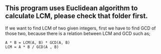 ## This program uses Euclidean algorithm to calculate LCM, please check that folder first.

If we want to find LCM of two given integers, first we have to find GCD of those two, because there is a relation between LCM and GCD such as;

```
A * B = LCM(A, B) * GCD(A, B)
LCM = A * B / GCD(A , B)
```
